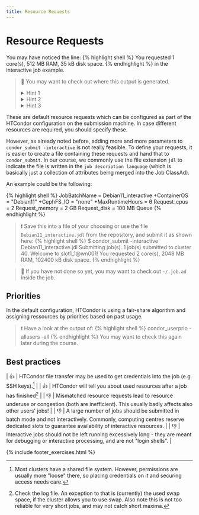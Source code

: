 ```yaml
---
title: Resource Requests
---
```

# Resource Requests

You may have noticed the line:
{% highlight shell %}
You requested 1 core(s), 512 MB RAM, 35 kB disk space.
{% endhighlight %}
in the interactive job example.

> :leopard: You may want to check out where this output is generated.
> <details><summary>Hint 1</summary>It is <b>not</b> created by HTCondor itself, but in your environment.</details>
> <details><summary>Hint 2</summary>Check out `/etc/profile.d`.</details>
> <details><summary>Hint 3</summary>Check out `/etc/profile.d/12-resources_and_mt.sh`. How does it gather the information?</details>

These are default resource requests which can be configured as part of the HTCondor configuration on the submission machine. In case different resources are required, you should specify these.

However, as already noted before, adding more and more parameters to `condor_submit -interactive` is not really feasible. To define your requests, it is easier to create a file containing these requests and hand that to `condor_submit`. In our course, we commonly use the file extension `jdl` to indicate the file is written in the `job description language` (which is basically just a collection of attributes being merged into the Job ClassAd).

An example could be the following:

{% highlight shell %}
JobBatchName = Debian11_interactive
+ContainerOS = "Debian11"
+CephFS_IO   = "none"
+MaxRuntimeHours = 6
Request_cpus = 2
Request_memory = 2 GB
Request_disk = 100 MB
Queue
{% endhighlight %}

> :exclamation: Save this into a file of your choosing or use the file `Debian11_interactive.jdl` from the repository, and submit it as shown here:
{% highlight shell %}
$ condor_submit -interactive Debian11_interactive.jdl
Submitting job(s).
1 job(s) submitted to cluster 40.
Welcome to slot1_1@wn001!
You requested 2 core(s), 2048 MB RAM, 102400 kB disk space.
{% endhighlight %}

> :leopard: If you have not done so yet, you may want to check out `~/.job.ad` inside the job.

## Priorities

In the default configuration, HTCondor is using a fair-share algorithm and assigning ressources by priorities based on past usage.
> :exclamation: Have a look at the output of:
{% highlight shell %}
condor_userprio -allusers -all
{% endhighlight %}
You may want to check this again later during the course.

## Best practices

| :+1: | HTCondor file transfer may be used to get credentials into the job (e.g. SSH keys).[^1] |
| :+1: | HTCondor will tell you about used resources after a job has finished[^2] |
| :-1: | Mismatched resource requests lead to resource underuse or congestion (both are inefficient). This usually badly affects also other users' jobs! |
| :-1: | A large number of jobs should be submitted in batch mode and not interactively. Commonly, computing centres reserve dedicated slots to guarantee availability of interactive resources. |
| :-1: | Interactive jobs should not be left running excessively long - they are meant for debugging or interactive processing, and are not "login shells". |

[^1]: Most clusters have a shared file system. However, permissions are usually more "loose" there, so placing credentials on it and securing access needs care.
[^2]: Check the log file. An exception to that is (currently) the used swap space, if the cluster allows you to use swap. Also note this is not too reliable for very short jobs, and may not catch short maxima.

{% include footer_exercises.html %}
